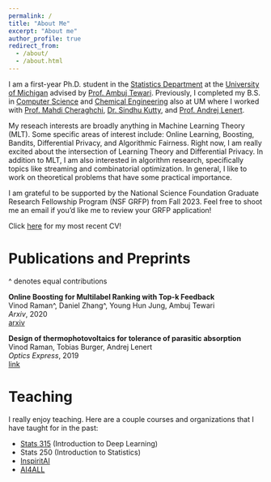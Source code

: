 ```yaml
---
permalink: /
title: "About Me"
excerpt: "About me"
author_profile: true
redirect_from: 
  - /about/
  - /about.html
---
```


I am a first-year Ph.D. student in the [Statistics Department](https://lsa.umich.edu/stats) at the [University of Michigan](https://umich.edu/) advised by [Prof. Ambuj Tewari](https://ambujtewari.github.io). Previously, I completed my B.S. in [Computer Science](https://cse.engin.umich.edu/) and [Chemical Engineering](https://che.engin.umich.edu/) also at UM where I worked with [Prof. Mahdi Cheraghchi](https://mahdi.cheraghchi.info), [Dr. Sindhu Kutty](https://web.eecs.umich.edu/~skutty/), and [Prof. Andrej Lenert](https://lenert.engin.umich.edu).  

My reseach interests are broadly anything in Machine Learning Theory (MLT). Some specific areas of interest include: Online Learning, Boosting, Bandits, Differential Privacy, and Algorithmic Fairness. Right now, I am really excited about the intersection of Learning Theory and Differential Privacy. In addition to MLT, I am also interested in algorithm research, specifically topics like streaming and combinatorial optimization. In general, I like to work on theoretical problems that have some practical importance. 

I am grateful to be supported by the National Science Foundation Graduate Research Fellowship Program (NSF GRFP) from Fall 2023. Feel free to shoot me an email if you’d like me to review your GRFP application!

Click [here](http://vinodkraman.github.io/files/Raman_CV.pdf) for my most recent CV!

Publications and Preprints
======
^ denotes equal contributions

**Online Boosting for Multilabel Ranking with Top-k Feedback**  
Vinod Raman^, Daniel Zhang^, Young Hun Jung, Ambuj Tewari  
_Arxiv_, 2020  
[arxiv](https://arxiv.org/pdf/1910.10937.pdf)

**Design of thermophotovoltaics for tolerance of parasitic absorption**  
Vinod Raman, Tobias Burger, Andrej Lenert  
_Optics Express_, 2019  
[link](https://opg.optica.org/oe/fulltext.cfm?uri=oe-27-22-31757&id=422403)

Teaching
======
I really enjoy teaching. Here are a couple courses and organizations that I have taught for in the past: 
- [Stats 315](https://ambujtewari.github.io/stats315-winter2022/) (Introduction to Deep Learning)
- Stats 250 (Introduction to Statistics)
- [InspiritAI](https://www.inspiritai.com)
- [AI4ALL](https://ai-4-all.org)


